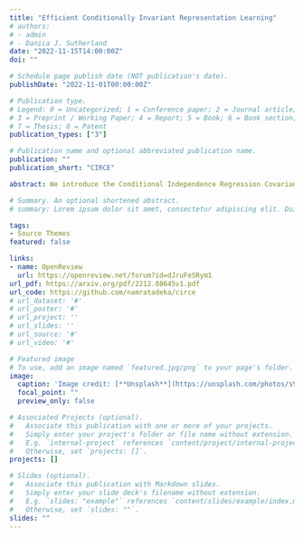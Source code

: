 ```yaml
---
title: "Efficient Conditionally Invariant Representation Learning"
# authors:
# - admin
# - Danica J. Sutherland
date: "2022-11-15T14:00:00Z"
doi: ""

# Schedule page publish date (NOT publication's date).
publishDate: "2022-11-01T00:00:00Z"

# Publication type.
# Legend: 0 = Uncategorized; 1 = Conference paper; 2 = Journal article;
# 3 = Preprint / Working Paper; 4 = Report; 5 = Book; 6 = Book section;
# 7 = Thesis; 8 = Patent
publication_types: ["3"]

# Publication name and optional abbreviated publication name.
publication: ""
publication_short: "CIRCE"

abstract: We introduce the Conditional Independence Regression CovariancE(CIRCE), a measure of conditional independence for multivariate continuous-valued variables. CIRCE applies as a regularizer in settings where we wish to learn neural features φ(X) of data X to estimate a target Y , while being conditionally independent of a distractor Z given Y . Both Z and Y are assumed to be continuous-valued but relatively low dimensional, whereas X and its features may be complex and high dimensional. Relevant settings include domain-invariant learning, fairness, and causal learning. The procedure requires just a single ridge regression from Y to kernelized features of Z, which can be done in advance. It is then only necessary to enforce independence of φ(X) from residuals of this regression, which is possible with attractive estimation properties and consistency guarantees. By contrast, earlier measures of conditional feature dependence require multiple regressions for each step of feature learning, resulting in more severe bias and variance, and greater computational cost. When sufficiently rich features are used, we establish that CIRCE is zero if and only if φ(X) ⊥⊥ Z | Y . In experiments we show superior performance to previous methods on challenging benchmarks, including learning conditionally invariant image features.

# Summary. An optional shortened abstract.
# summary: Lorem ipsum dolor sit amet, consectetur adipiscing elit. Duis posuere tellus ac convallis placerat. Proin tincidunt magna sed ex sollicitudin condimentum.

tags:
- Source Themes
featured: false

links:
- name: OpenReview
  url: https://openreview.net/forum?id=dJruFeSRym1
url_pdf: https://arxiv.org/pdf/2212.08645v1.pdf
url_code: https://github.com/namratadeka/circe
# url_dataset: '#'
# url_poster: '#'
# url_project: ''
# url_slides: ''
# url_source: '#'
# url_video: '#'

# Featured image
# To use, add an image named `featured.jpg/png` to your page's folder. 
image:
  caption: 'Image credit: [**Unsplash**](https://unsplash.com/photos/s9CC2SKySJM)'
  focal_point: ""
  preview_only: false

# Associated Projects (optional).
#   Associate this publication with one or more of your projects.
#   Simply enter your project's folder or file name without extension.
#   E.g. `internal-project` references `content/project/internal-project/index.md`.
#   Otherwise, set `projects: []`.
projects: []

# Slides (optional).
#   Associate this publication with Markdown slides.
#   Simply enter your slide deck's filename without extension.
#   E.g. `slides: "example"` references `content/slides/example/index.md`.
#   Otherwise, set `slides: ""`.
slides: ""
---
```



